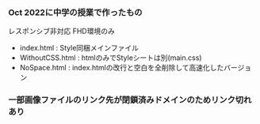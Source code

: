 ### Oct 2022に中学の授業で作ったもの
レスポンシブ非対応 FHD環境のみ
- index.html : Style同梱メインファイル
- WithoutCSS.html : htmlのみでStyleシートは別(main.css)
- NoSpace.html : index.htmlの改行と空白を全削除して高速化したバージョン

### 一部画像ファイルのリンク先が閉鎖済みドメインのためリンク切れあり